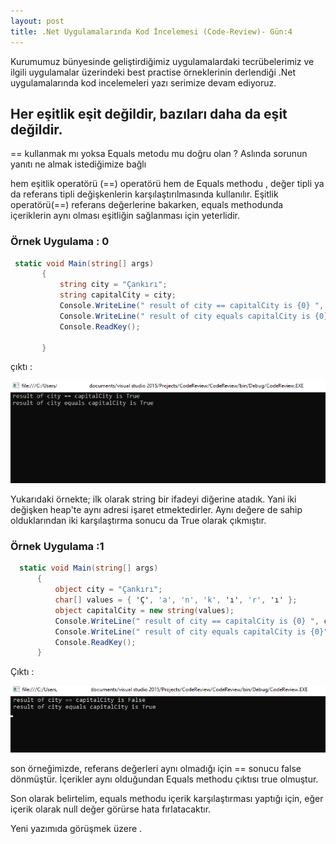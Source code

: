 ```yaml
---
layout: post
title: .Net Uygulamalarında Kod İncelemesi (Code-Review)- Gün:4
--- 
```


 Kurumumuz bünyesinde geliştirdiğimiz uygulamalardaki tecrübelerimiz ve ilgili uygulamalar üzerindeki best practise örneklerinin derlendiği .Net uygulamalarında  kod incelemeleri yazı serimize devam ediyoruz.  
 
## Her eşitlik eşit değildir, bazıları daha da eşit değildir. ##   
 
 ==  kullanmak mı  yoksa Equals metodu mu doğru olan ? Aslında sorunun yanıtı ne almak istediğimize bağlı   
 
 hem eşitlik operatörü (==) operatörü hem de Equals methodu , değer tipli ya da referans tipli değişkenlerin karşılaştırılmasında kullanılır.
 Eşitlik operatörü(==) referans değerlerine bakarken, equals methodunda içeriklerin aynı olması eşitliğin sağlanması için yeterlidir.  
 
### Örnek Uygulama : 0 ###
 
 ``` c#
  static void Main(string[] args)
        {
            string city = "Çankırı";
            string capitalCity = city;
            Console.WriteLine(" result of city == capitalCity is {0} ", city == capitalCity);
            Console.WriteLine(" result of city equals capitalCity is {0}", city.Equals(capitalCity));
            Console.ReadKey();
        
        }

 
 ```   
 
 
 çıktı :    
 
 
 ![qeuals](/images/equals1.png)
   
   
  Yukarıdaki örnekte; ilk olarak string bir ifadeyi diğerine atadık. Yani iki değişken heap'te aynı adresi işaret etmektedirler. Aynı değere de sahip olduklarından  iki karşılaştırma sonucu da True olarak çıkmıştır.   
  
 ### Örnek Uygulama :1 ###
  ``` c#
    static void Main(string[] args)
        {
            object city = "Çankırı";
            char[] values = { 'Ç', 'a', 'n', 'k', 'ı', 'r', 'ı' };
            object capitalCity = new string(values);
            Console.WriteLine(" result of city == capitalCity is {0} ", city == capitalCity);
            Console.WriteLine(" result of city equals capitalCity is {0}", city.Equals(capitalCity));
            Console.ReadKey();
        }
  
  ```
  Çıktı :   
  
  ![equals](/images/equals2.png)  
    
    
  
  son örneğimizde, referans değerleri aynı olmadığı için == sonucu false dönmüştür. İçerikler aynı olduğundan Equals methodu çıktısı true olmuştur.  
  
  Son olarak belirtelim, equals methodu içerik karşılaştırması yaptığı için, eğer içerik olarak null değer görürse hata fırlatacaktır.  
  
  
  Yeni yazımıda görüşmek üzere . 
  
  
  
  
  
